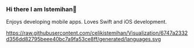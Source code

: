 ### Hi there I am Istemihan👋

Enjoys developing mobile apps. Loves Swift and iOS development.

https://raw.githubusercontent.com/celikistemihan/Visualization/6747a2332d356dd82795beee40bc7a9fa53ce8ff/generated/languages.svg
